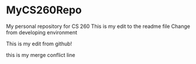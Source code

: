 # MyCS260Repo
My personal repository for CS 260
This is my edit to the readme file
Change from developing environment

This is my edit from github!

this is my merge conflict line